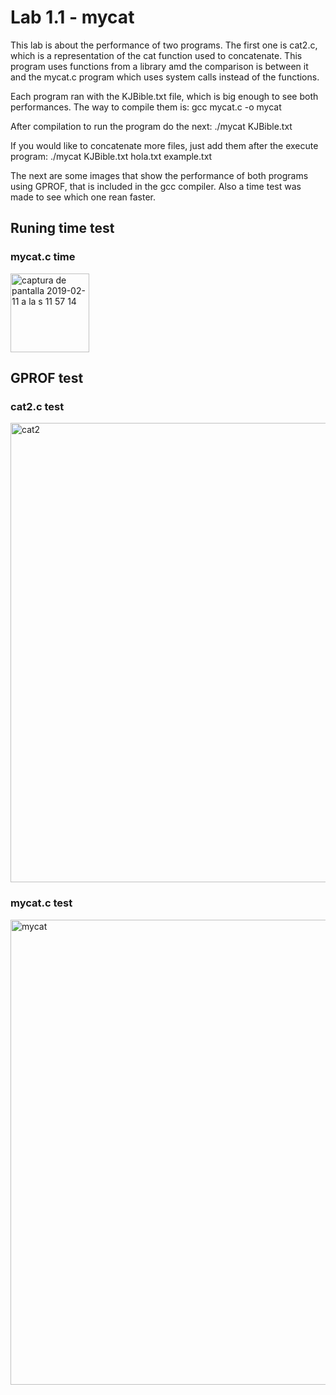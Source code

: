 Lab 1.1 - mycat
===============
This lab is about the performance of two programs. The first one is cat2.c, which is a representation of the cat function used to concatenate. This program uses functions from a library amd the comparison is between it and the mycat.c program which uses system calls instead of the functions.

Each program ran with the KJBible.txt file, which is big enough to see both performances.
The way to compile them is:
		gcc mycat.c -o mycat

After compilation to run the program do the next:
		./mycat KJBible.txt

If you would like to concatenate more files, just add them after the execute program:
		./mycat KJBible.txt hola.txt example.txt


The next are some images that show the performance of both programs using GPROF, that is included in the gcc compiler. Also a time test was made to see which one rean faster.

## Runing time test

### mycat.c time

<img width="126" alt="captura de pantalla 2019-02-11 a la s 11 57 14" src="https://user-images.githubusercontent.com/16769115/52595774-439b8500-2e14-11e9-983d-807f89c92d3c.png">

## GPROF test

### cat2.c test
<img width="735" alt="cat2" src="https://user-images.githubusercontent.com/16769115/52595769-3c747700-2e14-11e9-9ec8-30273f0b92d5.png">

### mycat.c test
<img width="744" alt="mycat" src="https://user-images.githubusercontent.com/16769115/52595658-fc14f900-2e13-11e9-847f-4bd0a91b27bd.png">






